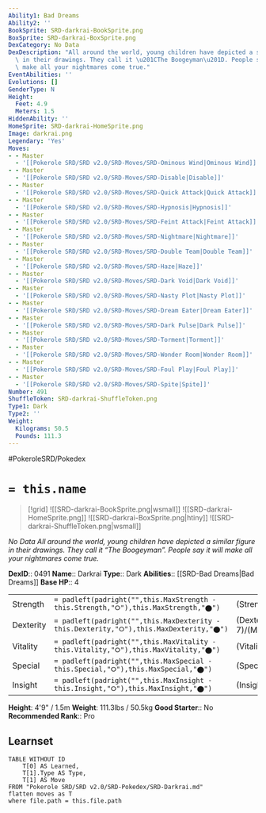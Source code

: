 ```yaml
---
Ability1: Bad Dreams
Ability2: ''
BookSprite: SRD-darkrai-BookSprite.png
BoxSprite: SRD-darkrai-BoxSprite.png
DexCategory: No Data
DexDescription: "All around the world, young children have depicted a similar figure\
  \ in their drawings. They call it \u201CThe Boogeyman\u201D. People say it will\
  \ make all your nightmares come true."
EventAbilities: ''
Evolutions: []
GenderType: N
Height:
  Feet: 4.9
  Meters: 1.5
HiddenAbility: ''
HomeSprite: SRD-darkrai-HomeSprite.png
Image: darkrai.png
Legendary: 'Yes'
Moves:
- - Master
  - '[[Pokerole SRD/SRD v2.0/SRD-Moves/SRD-Ominous Wind|Ominous Wind]]'
- - Master
  - '[[Pokerole SRD/SRD v2.0/SRD-Moves/SRD-Disable|Disable]]'
- - Master
  - '[[Pokerole SRD/SRD v2.0/SRD-Moves/SRD-Quick Attack|Quick Attack]]'
- - Master
  - '[[Pokerole SRD/SRD v2.0/SRD-Moves/SRD-Hypnosis|Hypnosis]]'
- - Master
  - '[[Pokerole SRD/SRD v2.0/SRD-Moves/SRD-Feint Attack|Feint Attack]]'
- - Master
  - '[[Pokerole SRD/SRD v2.0/SRD-Moves/SRD-Nightmare|Nightmare]]'
- - Master
  - '[[Pokerole SRD/SRD v2.0/SRD-Moves/SRD-Double Team|Double Team]]'
- - Master
  - '[[Pokerole SRD/SRD v2.0/SRD-Moves/SRD-Haze|Haze]]'
- - Master
  - '[[Pokerole SRD/SRD v2.0/SRD-Moves/SRD-Dark Void|Dark Void]]'
- - Master
  - '[[Pokerole SRD/SRD v2.0/SRD-Moves/SRD-Nasty Plot|Nasty Plot]]'
- - Master
  - '[[Pokerole SRD/SRD v2.0/SRD-Moves/SRD-Dream Eater|Dream Eater]]'
- - Master
  - '[[Pokerole SRD/SRD v2.0/SRD-Moves/SRD-Dark Pulse|Dark Pulse]]'
- - Master
  - '[[Pokerole SRD/SRD v2.0/SRD-Moves/SRD-Torment|Torment]]'
- - Master
  - '[[Pokerole SRD/SRD v2.0/SRD-Moves/SRD-Wonder Room|Wonder Room]]'
- - Master
  - '[[Pokerole SRD/SRD v2.0/SRD-Moves/SRD-Foul Play|Foul Play]]'
- - Master
  - '[[Pokerole SRD/SRD v2.0/SRD-Moves/SRD-Spite|Spite]]'
Number: 491
ShuffleToken: SRD-darkrai-ShuffleToken.png
Type1: Dark
Type2: ''
Weight:
  Kilograms: 50.5
  Pounds: 111.3
---
```


#PokeroleSRD/Pokedex

# `= this.name`

> [!grid]
> ![[SRD-darkrai-BookSprite.png|wsmall]]
> ![[SRD-darkrai-HomeSprite.png]]
> ![[SRD-darkrai-BoxSprite.png|htiny]]
> ![[SRD-darkrai-ShuffleToken.png|wsmall]]


*No Data*
*All around the world, young children have depicted a similar figure in their drawings. They call it “The Boogeyman”. People say it will make all your nightmares come true.*

**DexID**:: 0491
**Name**:: Darkrai
**Type**:: Dark
**Abilities**:: [[SRD-Bad Dreams|Bad Dreams]]
**Base HP**:: 4

|           |                                                                                        |                                          |
| --------- | -------------------------------------------------------------------------------------- | ---------------------------------------- |
| Strength  | `= padleft(padright("",this.MaxStrength - this.Strength,"⭘"),this.MaxStrength,"⬤")`    | (Strength::5)/(MaxStrength::5)   |
| Dexterity | `= padleft(padright("",this.MaxDexterity - this.Dexterity,"⭘"),this.MaxDexterity,"⬤")` | (Dexterity:: 7)/(MaxDexterity::7) |
| Vitality  | `= padleft(padright("",this.MaxVitality - this.Vitality,"⭘"),this.MaxVitality,"⬤")`    | (Vitality::5)/(MaxVitality::5)   |
| Special   | `= padleft(padright("",this.MaxSpecial - this.Special,"⭘"),this.MaxSpecial,"⬤")`       | (Special::7)/(MaxSpecial::7)     |
| Insight   | `= padleft(padright("",this.MaxInsight - this.Insight,"⭘"),this.MaxInsight,"⬤")`       | (Insight::5)/(MaxInsight::5)     |

**Height**: 4'9" / 1.5m
**Weight**: 111.3lbs / 50.5kg
**Good Starter**:: No
**Recommended Rank**:: Pro

## Learnset

```dataview
TABLE WITHOUT ID
    T[0] AS Learned,
    T[1].Type AS Type,
    T[1] AS Move
FROM "Pokerole SRD/SRD v2.0/SRD-Pokedex/SRD-Darkrai.md"
flatten moves as T
where file.path = this.file.path
```
